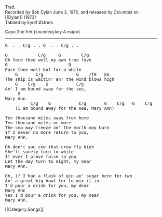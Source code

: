 Trad.<br>
Recorded by Bob Dylan June 2, 1970, and released by Columbia on [[Dylan]] (1973)<br>
Tabbed by Eyolf Østrem

Capo 2nd fret (sounding key A major)

----
<pre class="verse">
G  . . C/g . . G  . . C/g . .

G            C/g     G        C/g
Oh fare thee well my own true love
G                        D
Fare thee well but for a while
    G       C/g             G    /f#   Em
The ship is waitin' an' the wind blows high
    G    C/g    G           C/g
An' I am bound away for the sea,
     G
Mary Ann.
          C/g    G           C/g       G    C/g   G    C/g
    (I am bound away for the sea, Mary Ann)

Ten thousand miles away from home
Ten thousand miles or more
The sea may freeze an' the earth may burn
If I never no more return to you,
Mary Ann.

Oh don't you see that crow fly high
She'll surely turn to white
If ever I prove false to you
Let the day turn to night, my dear
Mary Ann.

Oh, if I had a flask of gin an' sugar here for two
An' a great big bowl for to mix it in
I'd pour a drink for you, my dear
Mary Ann
Yes I'd pour a drink for you, my dear
Mary Ann.
</pre>

[[Category:Songs]]
